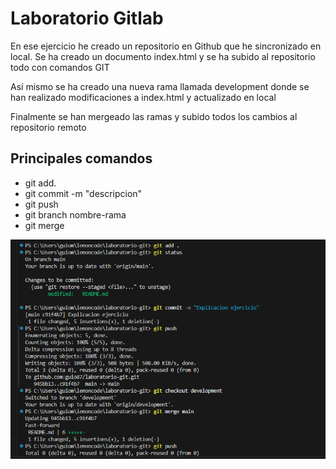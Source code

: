 # Laboratorio Gitlab

<p>En ese ejercicio he creado un repositorio en Github que he sincronizado en local. Se ha creado un documento index.html y se ha subido al repositorio todo con comandos GIT</p>

<p>Así mismo se ha creado una nueva rama llamada development donde se han realizado modificaciones a index.html y actualizado en local</p>

<p> Finalmente se han mergeado las ramas y subido todos los cambios al repositorio remoto</p>

## Principales comandos

- git add.
- git commit -m "descripcion"
- git push
- git branch nombre-rama
- git merge

![Muestra de comandos usados en el ejercicio](/assets/image.png)
